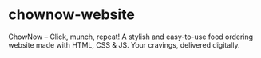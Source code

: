 # chownow-website
ChowNow – Click, munch, repeat! A stylish and easy-to-use food ordering website made with HTML, CSS &amp; JS. Your cravings, delivered digitally.
